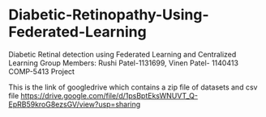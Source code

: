 # Diabetic-Retinopathy-Using-Federated-Learning
Diabetic Retinal detection using Federated Learning and Centralized Learning
Group Members: Rushi Patel-1131699, Vinen Patel- 1140413
COMP-5413 Project 

This is the link of googledrive which contains a zip file of datasets and csv file
https://drive.google.com/file/d/1psBptEksWNUVT_Q-EpRB59kroG8ezsGV/view?usp=sharing
